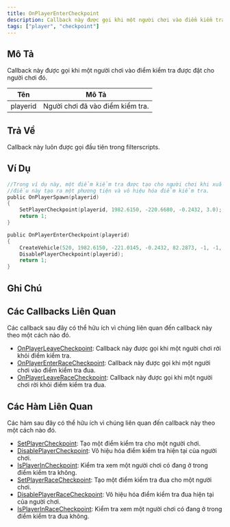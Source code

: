 ```yaml
---
title: OnPlayerEnterCheckpoint
description: Callback này được gọi khi một người chơi vào điểm kiểm tra được đặt cho người chơi đó.
tags: ["player", "checkpoint"]
---
```


## Mô Tả

Callback này được gọi khi một người chơi vào điểm kiểm tra được đặt cho người chơi đó.

| Tên       | Mô Tả                                    |
| --------- | ---------------------------------------- |
| playerid  | Người chơi đã vào điểm kiểm tra.         |

## Trả Về

Callback này luôn được gọi đầu tiên trong filterscripts.

## Ví Dụ

```c
//Trong ví dụ này, một điểm kiểm tra được tạo cho người chơi khi xuất hiện,
//điều này tạo ra một phương tiện và vô hiệu hóa điểm kiểm tra.
public OnPlayerSpawn(playerid)
{
    SetPlayerCheckpoint(playerid, 1982.6150, -220.6680, -0.2432, 3.0);
    return 1;
}

public OnPlayerEnterCheckpoint(playerid)
{
    CreateVehicle(520, 1982.6150, -221.0145, -0.2432, 82.2873, -1, -1, 60000);
    DisablePlayerCheckpoint(playerid);
    return 1;
}
```

## Ghi Chú

<TipNPCCallbacks />

## Các Callbacks Liên Quan

Các callback sau đây có thể hữu ích vì chúng liên quan đến callback này theo một cách nào đó.

- [OnPlayerLeaveCheckpoint](OnPlayerLeaveCheckpoint): Callback này được gọi khi một người chơi rời khỏi điểm kiểm tra.
- [OnPlayerEnterRaceCheckpoint](OnPlayerEnterRaceCheckpoint): Callback này được gọi khi một người chơi vào điểm kiểm tra đua.
- [OnPlayerLeaveRaceCheckpoint](OnPlayerLeaveRaceCheckpoint): Callback này được gọi khi một người chơi rời khỏi điểm kiểm tra đua.

## Các Hàm Liên Quan

Các hàm sau đây có thể hữu ích vì chúng liên quan đến callback này theo một cách nào đó.

- [SetPlayerCheckpoint](../functions/SetPlayerCheckpoint): Tạo một điểm kiểm tra cho một người chơi.
- [DisablePlayerCheckpoint](../functions/DisablePlayerCheckpoint): Vô hiệu hóa điểm kiểm tra hiện tại của người chơi.
- [IsPlayerInCheckpoint](../functions/IsPlayerInRaceCheckpoint): Kiểm tra xem một người chơi có đang ở trong điểm kiểm tra không.
- [SetPlayerRaceCheckpoint](../functions/SetPlayerRaceCheckpoint): Tạo một điểm kiểm tra đua cho một người chơi.
- [DisablePlayerRaceCheckpoint](../functions/DisablePlayerRaceCheckpoint): Vô hiệu hóa điểm kiểm tra đua hiện tại của người chơi.
- [IsPlayerInRaceCheckpoint](../functions/IsPlayerInRaceCheckpoint): Kiểm tra xem một người chơi có đang ở trong điểm kiểm tra đua không.